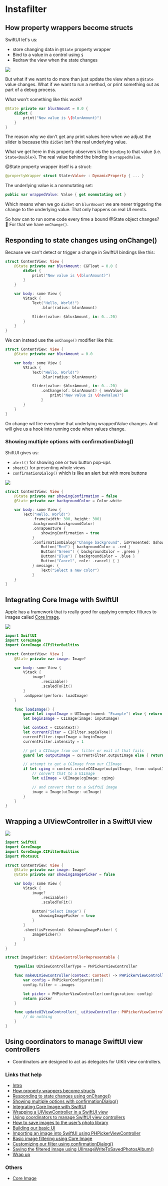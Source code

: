 # Instafilter

## How property wrappers become structs

SwiftUI let's us:

- store changing data in `@State` property wrapper
- Bind to a value in a control using `$`
- Redraw the view when the state changes

![](images/1.png)

But what if we want to do more than just update the view when a `@State` value changes. What if we want to run a method, or print something out as part of a debug process.

What won't something like this work?

```swift
@State private var blurAmount = 0.0 {
    didSet {
        print("New value is \(blurAmount)")
    }
}
```

The reason why we don't get any print values here when we adjust the slider is because this `didSet` isn't the real underlying value. 

What we get here in this property observers is the `binding` to that value (i.e. `State<Double>`). The real value behind the binding is `wrappedValue`.

@State property wrapper itself is a struct:

```swift
@propertyWrapper struct State<Value> : DynamicProperty { ... }
```

The underlying value is a nonmutating set:

```swift
public var wrappedValue: Value { get nonmutating set }
```

Which means when we go `didSet` on `blurAmount` we are never triggering the change to the underlying value. That only happens on real UI events.

So how can to run some code every time a bound @State object changes? 🤔 For that we have `onChange()`.

## Responding to state changes using onChange()

Because we can't detect or trigger a change in SwiftUI bindings like this:

```swift
struct ContentView: View {
    @State private var blurAmount: CGFloat = 0.0 {
        didSet {
            print("New value is \(blurAmount)")
        }
    }

    var body: some View {
        VStack {
            Text("Hello, World!")
                .blur(radius: blurAmount)

            Slider(value: $blurAmount, in: 0...20)
        }
    }
}
```

We can instead use the `onChange()` modifier like this:

```swift
struct ContentView: View {
    @State private var blurAmount = 0.0

    var body: some View {
        VStack {
            Text("Hello, World!")
                .blur(radius: blurAmount)

            Slider(value: $blurAmount, in: 0...20)
                .onChange(of: blurAmount) { newValue in
                    print("New value is \(newValue)")
                }
        }
    }
}
```

On change wil fire everytime that underlying wrappedValue changes. And will give us a hook into running code when values change.

### Showing multiple options with confirmationDialog()

ShiftUI gives us:

- `alert()` for showing one or two button pop-ups
- `sheet()` for presenting whole views
- `confirmationDialog()` which is like an alert but with more buttons

![](images/demo1.gif)

```swift
struct ContentView: View {
    @State private var showingConfirmation = false
    @State private var backgroundColor = Color.white

    var body: some View {
        Text("Hello, World!")
            .frame(width: 300, height: 300)
            .background(backgroundColor)
            .onTapGesture {
                showingConfirmation = true
            }
            .confirmationDialog("Change background", isPresented: $showingConfirmation) {
                Button("Red") { backgroundColor = .red }
                Button("Green") { backgroundColor = .green }
                Button("Blue") { backgroundColor = .blue }
                Button("Cancel", role: .cancel) { }
            } message: {
                Text("Select a new color")
            }
    }
}
```

## Integrating Core Image with SwiftUI

Apple has a framework that is really good for applying complex filtures to images called [Core Image](https://developer.apple.com/library/archive/documentation/GraphicsImaging/Conceptual/CoreImaging/ci_intro/ci_intro.html#//apple_ref/doc/uid/TP30001185).

![](images/4.png)

```swift
import SwiftUI
import CoreImage
import CoreImage.CIFilterBuiltins

struct ContentView: View {
    @State private var image: Image?

    var body: some View {
        VStack {
            image?
                .resizable()
                .scaledToFit()
        }
        .onAppear(perform: loadImage)
    }

    func loadImage() {
        guard let inputImage = UIImage(named: "Example") else { return }
        let beginImage = CIImage(image: inputImage)

        let context = CIContext()
        let currentFilter = CIFilter.sepiaTone()
        currentFilter.inputImage = beginImage
        currentFilter.intensity = 1

        // get a CIImage from our filter or exit if that fails
        guard let outputImage = currentFilter.outputImage else { return }

        // attempt to get a CGImage from our CIImage
        if let cgimg = context.createCGImage(outputImage, from: outputImage.extent) {
            // convert that to a UIImage
            let uiImage = UIImage(cgImage: cgimg)

            // and convert that to a SwiftUI image
            image = Image(uiImage: uiImage)
        }
    }
}
```

## Wrapping a UIViewController in a SwiftUI view

![](images/5.png)

```swift
import SwiftUI
import CoreImage
import CoreImage.CIFilterBuiltins
import PhotosUI

struct ContentView: View {
    @State private var image: Image?
    @State private var showingImagePicker = false

    var body: some View {
        VStack {
            image?
                .resizable()
                .scaledToFit()

            Button("Select Image") {
               showingImagePicker = true
            }
        }
        .sheet(isPresented: $showingImagePicker) {
            ImagePicker()
        }
    }
}

struct ImagePicker: UIViewControllerRepresentable {

    typealias UIViewControllerType = PHPickerViewController

    func makeUIViewController(context: Context) -> PHPickerViewController {
        var config = PHPickerConfiguration()
        config.filter = .images

        let picker = PHPickerViewController(configuration: config)
        return picker
    }

    func updateUIViewController(_ uiViewController: PHPickerViewController, context: Context) {
        // do nothing
    }
}
```

## Using coordinators to manage SwiftUI view controllers

- Coordinators are designed to act as delegates for UIKit view controllers.

### Links that help

- [Intro](https://www.hackingwithswift.com/books/ios-swiftui/instafilter-introduction)
- [How property wrappers become structs](https://www.hackingwithswift.com/books/ios-swiftui/how-property-wrappers-become-structs)
- [Responding to state changes using onChange()](https://www.hackingwithswift.com/books/ios-swiftui/responding-to-state-changes-using-onchange)
- [Showing multiple options with confirmationDialog()](https://www.hackingwithswift.com/books/ios-swiftui/showing-multiple-options-with-confirmationdialog)
- [Integrating Core Image with SwiftUI](https://www.hackingwithswift.com/books/ios-swiftui/integrating-core-image-with-swiftui)
- [Wrapping a UIViewController in a SwiftUI view](https://www.hackingwithswift.com/books/ios-swiftui/wrapping-a-uiviewcontroller-in-a-swiftui-view)
- [Using coordinators to manage SwiftUI view controllers](https://www.hackingwithswift.com/books/ios-swiftui/using-coordinators-to-manage-swiftui-view-controllers)
- [How to save images to the user’s photo library
](https://www.hackingwithswift.com/books/ios-swiftui/how-to-save-images-to-the-users-photo-library)
- [Building our basic UI](https://www.hackingwithswift.com/books/ios-swiftui/building-our-basic-ui)
- [Importing an image into SwiftUI using PHPickerViewController](https://www.hackingwithswift.com/books/ios-swiftui/importing-an-image-into-swiftui-using-phpickerviewcontroller)
- [Basic image filtering using Core Image](https://www.hackingwithswift.com/books/ios-swiftui/basic-image-filtering-using-core-image)
- [Customizing our filter using confirmationDialog()
](https://www.hackingwithswift.com/books/ios-swiftui/customizing-our-filter-using-confirmationdialog)
- [Saving the filtered image using UIImageWriteToSavedPhotosAlbum()](https://www.hackingwithswift.com/books/ios-swiftui/saving-the-filtered-image-using-uiimagewritetosavedphotosalbum)
- [Wrap up](https://www.hackingwithswift.com/books/ios-swiftui/instafilter-wrap-up)


### Others

- [Core Image](https://developer.apple.com/library/archive/documentation/GraphicsImaging/Conceptual/CoreImaging/ci_intro/ci_intro.html#//apple_ref/doc/uid/TP30001185)